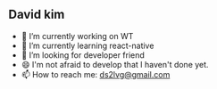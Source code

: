 ## David kim
- 🔭 I’m currently working on WT
- 🌱 I’m currently learning react-native
- 👯 I’m looking for developer friend 
- 😄 I'm not afraid to develop that I haven't done yet.
- 📫 How to reach me: ds2lvg@gmail.com

<!--
**ds2lvg/ds2lvg** is a ✨ _special_ ✨ repository because its `README.md` (this file) appears on your GitHub profile.

Here are some ideas to get you started:

- 🔭 I’m currently working on ...
- 🌱 I’m currently learning ...
- 👯 I’m looking to collaborate on ...
- 🤔 I’m looking for help with ...
- 💬 Ask me about ...
- 📫 How to reach me: ...
- 😄 Pronouns: ...
- ⚡ Fun fact: ...
-->
